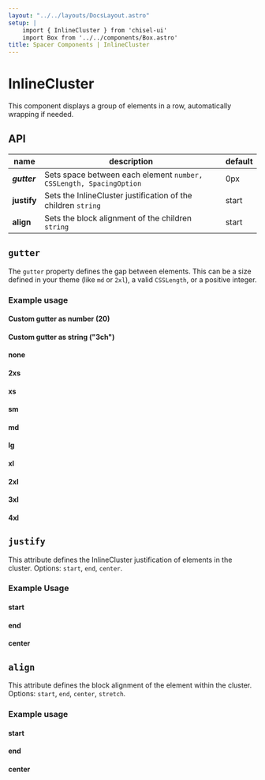 ```yaml
---
layout: "../../layouts/DocsLayout.astro"
setup: |
    import { InlineCluster } from 'chisel-ui'
    import Box from '../../components/Box.astro'
title: Spacer Components | InlineCluster
---
```


# InlineCluster

This component displays a group of elements in a row, automatically wrapping if needed.

## API

| name | description | default |
| ---- | ----------- | ------- |
| **_gutter_** | Sets space between each element `number, CSSLength, SpacingOption` | 0px |
| **justify** | Sets the InlineCluster justification of the children `string` | start |
| **align** | Sets the block alignment of the children `string` | start |

## `gutter`

The `gutter` property defines the gap between elements. This can be a size defined in your theme (like `md` or `2xl`), a valid `CSSLength`, or a positive integer.

### Example usage

#### Custom gutter as number (20)
<InlineCluster gutter={20}>
    <Box />
    <Box />
    <Box />
    <Box />
    <Box />
</InlineCluster>

#### Custom gutter as string ("3ch")
<InlineCluster gutter="3ch">
    <Box />
    <Box />
    <Box />
    <Box />
    <Box />
</InlineCluster>

#### none
<InlineCluster gutter="none">
    <Box />
    <Box />
    <Box />
    <Box />
    <Box />
</InlineCluster>

#### 2xs
<InlineCluster gutter="2xs">
    <Box />
    <Box />
    <Box />
    <Box />
    <Box />
</InlineCluster>

#### xs
<InlineCluster gutter="xs">
    <Box />
    <Box />
    <Box />
    <Box />
    <Box />
</InlineCluster>

#### sm
<InlineCluster gutter="sm">
    <Box />
    <Box />
    <Box />
    <Box />
    <Box />
</InlineCluster>

#### md
<InlineCluster gutter="md">
    <Box />
    <Box />
    <Box />
    <Box />
    <Box />
</InlineCluster>

#### lg
<InlineCluster gutter="lg">
    <Box />
    <Box />
    <Box />
    <Box />
    <Box />
</InlineCluster>

#### xl
<InlineCluster gutter="xl">
    <Box />
    <Box />
    <Box />
    <Box />
    <Box />
</InlineCluster>

#### 2xl
<InlineCluster gutter="2xl">
    <Box />
    <Box />
    <Box />
    <Box />
    <Box />
</InlineCluster>

#### 3xl
<InlineCluster gutter="3xl">
    <Box />
    <Box />
    <Box />
    <Box />
    <Box />
</InlineCluster>

#### 4xl
<InlineCluster gutter="4xl">
    <Box />
    <Box />
    <Box />
    <Box />
    <Box />
</InlineCluster>

## `justify`

This attribute defines the InlineCluster justification of elements in the cluster. Options: `start`, `end`, `center`.

### Example Usage

#### start

<InlineCluster justify="start" gutter="xl">
    <Box />
    <Box />
    <Box />
    <Box />
</InlineCluster>

#### end

<InlineCluster justify="end" gutter="xl">
    <Box />
    <Box />
    <Box />
    <Box />
</InlineCluster>

#### center

<InlineCluster justify="center" gutter="xl">
    <Box />
    <Box />
    <Box />
    <Box />
</InlineCluster>

## `align`

This attribute defines the block alignment of the element within the cluster. Options: `start`, `end`, `center`, `stretch`.

### Example usage

#### start
<InlineCluster align="start" gutter="xl">
    <Box style="height: 200px;" />
    <Box />
    <Box />
</InlineCluster>

#### end
<InlineCluster align="end" gutter="xl">
    <Box style="height: 200px;" />
    <Box />
    <Box />
</InlineCluster>

#### center
<InlineCluster align="center" gutter="xl">
    <Box style="height: 200px;" />
    <Box />
    <Box />
</InlineCluster>